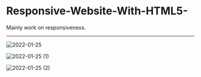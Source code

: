 # Responsive-Website-With-HTML5-
Mainly work on responsiveness.<br><hr>

![2022-01-25](https://user-images.githubusercontent.com/88322471/151041080-a0ab3375-fcf1-4b13-84bb-68e50c5ec703.png)


![2022-01-25 (1)](https://user-images.githubusercontent.com/88322471/151041159-78feb42d-2974-4159-940a-b169b853616e.png)


![2022-01-25 (2)](https://user-images.githubusercontent.com/88322471/151041200-c5e2397a-9e2d-4d5f-9eea-3baae6cc0d0c.png)
